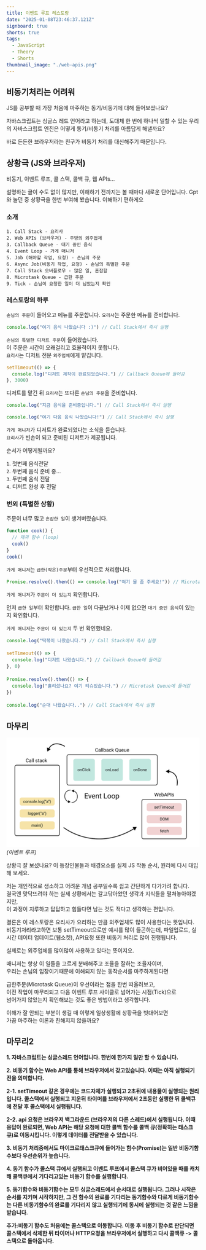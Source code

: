 ```yaml
---
title: 이벤트 루프 레스토랑
date: "2025-01-08T23:46:37.121Z"
signboard: true
shorts: true
tags:
  - JavaScript
  - Theory
  - Shorts
thumbnail_image: "./web-apis.png"
---
```


## 비동기처리는 어려워

JS를 공부할 때 가장 처음에 마주하는 동기/비동기에 대해 들어보셨나요?<br/>

자바스크립트는 싱글스 레드 언어라고 하는데, 도대체 한 번에 하나씩 일할 수 있는
우리의 자바스크립트 엔진은 어떻게 동기/비동기 처리를 아름답게 해낼까요?<br/>

바로 든든한 브라우저라는 친구가 비동기 처리를 대신해주기 때문입니다.

## 상황극 (JS와 브라우저)

비동기, 이벤트 루프, 콜 스택, 콜백 큐, 웹 APIs...

설명하는 글이 수도 없이 많지만, 이해하기 전까지는 볼 때마다 새로운 단어입니다.
Gpt와 놀던 중 상황극을 한번 부여해 봤습니다. 이해하기 편하게요

### 소개

`1. Call Stack - 요리사`<br/>
`2. Web APIs (브라우저) - 주방의 외주업체`<br/>
`3. Callback Queue - 대기 중인 음식`<br/>
`4. Event Loop - 가게 매니저`<br/>
`5. Job (해야할 작업, 요청) - 손님의 주문`<br/>
`6. Async Job(비동기 작업, 요청) - 손님의 특별한 주문`<br/>
`7. Call Stack 오버플로우 - 많은 일, 혼잡함`<br/>
`8. Microtask Queue - 급한 주문`<br/>
`9. Tick - 손님이 요청한 일이 더 남았는지 확인`<br/>

### 레스토랑의 하루

`손님의 주문`이 들어오고 메뉴를 주문합니다.
`요리사`는 주문한 메뉴를 준비합니다.

```javascript
console.log("여기 음식 나왔습니다 :)") // Call Stack에서 즉시 실행
```

`손님의 특별한 디저트 주문`이 들어왔습니다.<br/>
이 주문은 시간이 오래걸리고 효율적이지 못합니다.<br/>
`요리사`는 디저트 전문 `외주업체`에게 맡깁니다.

```javascript
setTimeout(() => {
  console.log("디저트 제작이 완료되었습니다.") // Callback Queue에 들어감
}, 3000)
```

디저트를 맡긴 뒤 `요리사`는 또다른 `손님의 주문`을 준비합니다.

```javascript
console.log("지금 음식을 준비중입니다.") // Call Stack에서 즉시 실행
```

```javascript
console.log("여기 다음 음식 나왔습니다!") // Call Stack에서 즉시 실행
```

`가게 매니저`가 디저트가 완료되었다는 소식을 듣습니다.<br/>
`요리사`가 빈손이 되고 준비된 디저트가 제공됩니다.

순서가 어떻게될까요?

`1`. 첫번째 음식전달<br/> `2`. 두번째 음식 준비 중... <br/>`3`. 두번째 음식 전달<br/> `4`. 디저트 완성 후 전달

### 번외 (특별한 상황)

주문이 너무 많고 `혼잡한 일`이 생겨버렸습니다.

```javascript
function cook() {
  // 재귀 함수 (loop)
  cook()
}
cook()
```

`가게 매니저`는 `급한(작은)주문`부터 우선적으로 처리합니다.

```javascript
Promise.resolve().then(() => console.log("여기 물 좀 주세요!")) // Microtask Queue에 들어감
```

`가게 매니저`가 `주문이 더 있는지` 확인합니다.

먼저 `급한 일`부터 확인합니다. `급한 일`이 다끝났거나 이제 없으면
`대기 중인 음식`이 있는지 확인합니다.

`가게 매니저`는 `주문이 더 있는지` 두 번 확인했네요.

```javascript
console.log("떡볶이 나왔습니다.") // Call Stack에서 즉시 실행

setTimeout(() => {
  console.log("디저트 나왔습니다.") // Callback Queue에 들어감
}, 0)

Promise.resolve().then(() => {
  console.log("흘리셨나요? 여기 티슈있습니다.") // Microtask Queue에 들어감
})

console.log("순대 나왔습니다..") // Call Stack에서 즉시 실행
```

## 마무리

![image](./event-loop.png)
<span class="img-description">_(이벤트 루프)_</span>

상황극 잘 보셨나요? 이 등장인물들과 배경요소를 실제 JS 작동 순서, 원리에
다시 대입해 보세요.<br/>

저는 개인적으로 생소하고 어려운 개념 공부일수록 쉽고 간단하게 다가가려 합니다.<br/>
결국엔 맞닥뜨려야 하는 실제 상황에서는 갈고닦아왔던 생각과 지식들을 펼쳐놓아야겠지만,<br/> 이 과정이 지루하고 답답하고 힘들다면 남는 것도 적다고 생각하는 편입니다.

결론은 이 레스토랑은 요리사가 요리하는 만큼 외주업체도 많이 사용한다는 뜻입니다.<br/>
비동기처리라고하면 보통 setTimeout으로만 예시를 많이 들곤하는데,
파일업로드, 실시간 데이터 업데이트(웹소켓), API요청 또한 비동기 처리로 많이 진행됩니다.<br/>

실제로는 외주업체를 많이많이 사용하고 있다는 뜻이지요.<br/>

매니저는 항상 이 일들을 고르게 분배해주고 조율을 잘하는 조율자이며,<br/>
우리는 손님의 입장이기때문에 이해되지 않는 동작순서를 마주하게된다면<br/>

급한주문(Microtask Queue)이 우선이라는 점을 한번 떠올려보고,<br/>
이전 작업이 마무리되고 다음 이벤트 루프 사이클로 넘어가는 시점(Tick)으로 <br/>넘어가지 않았는지 확인해보는 것도 좋은 방법이라고 생각합니다.<br/>

이해가 잘 안되는 부분이 생길 때 이렇게 일상생활에 상황극을 빗대어보면<br/>
가끔 마주하는 이론과 친해지지 않을까요?

## 마무리2

**1. 자바스크립트는 싱글스레드 언어입니다. 한번에 한가지 일만 할 수 있습니다.**

**2. 비동기 함수는 Web API를 통해 브라우저에서 갖고있습니다. 이때는 아직 실행되기 전을 의미합니다.**

**2-1. setTimeout 같은 경우에는 코드자체가 실행되고 2초뒤에 내용물이 실행되는 원리입니다. 콜스택에서 실행되고 지운뒤 타이머를 브라우저에서 2초동안 실행한 뒤 콜백큐에 전달 후 콜스택에서 실행됩니다.**

**2-2. api 요청은 브라우저 백그라운드 (브라우저의 다른 스레드)에서 실행됩니다.
이때 응답이 완료되면, Web API는 해당 요청에 대한 콜백 함수를 콜백 큐(정확히는 태스크 큐)로 이동시킵니다. 이렇게 데이터를 전달받을 수 있습니다.**

**3. 비동기 처리중에서도 마이크로태스크큐에 들어가는 함수(Promise)는 일반 비동기함수보다 우선순위가 높습니다.**

**4. 동기 함수가 콜스택 큐에서 실행되고 이벤트 루프에서 콜스택 큐가 비어있을 때를
캐치해 콜백큐에서 기다리고있는 비동기 함수를 실행합니다.**

**5. 동기함수와 비동기함수는 모두 싱글스레드에서 순서대로 실행됩니다.
그러나 시작은 순서를 지키며 시작하지만, 그 전 함수의 완료를 기다리는 동기함수와 다르게 비동기함수는 다른 비동기함수의 완료를 기다리지 않고 실행되기에 동시에 실행되는 것 같은 느낌을 받습니다.**

**추가:비동기 함수도 처음에는 콜스택으로 이동합니다. 이동 후 비동기 함수로 판단되면 콜스택에서 삭제한 뒤 타이머나 HTTP요청을 브라우저에서 실행하고 다시 콜백큐 -> 콜스택으로 돌아옵니다.**
